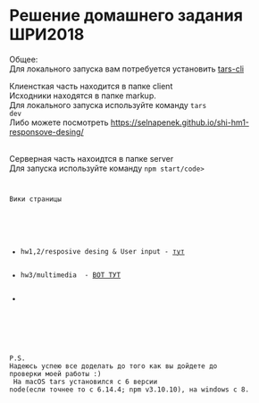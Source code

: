 # Решение домашнего задания ШРИ2018

Общее:<br>
Для локального запуска вам потребуется установить <a href="https://github.com/tars/tars-cli">tars-cli</a>  

Клиенсткая часть находится в папке client<br>
Исходники находятся в папке markup.<br>
Для локального запуска используйте команду 
<code>tars dev</code><br>
Либо можете посмотреть https://selnapenek.github.io/shi-hm1-responsove-desing/<br>

<br>Серверная часть нахоидтся в папке server<br>
Для запуска используйте команду 
<code>npm start/code><br>
  
  Вики страницы
  <ul>
  <li>hw1,2/resposive desing & User input - <a href="https://github.com/Selnapenek/shi-hm1-responsove-desing/wiki/hw1,2">тут</a></li>
  <li>hw3/multimedia  - <a href="https://github.com/Selnapenek/shi-hm1-responsove-desing/wiki/hw3-multimedia">ВОТ ТУТ</a></li>
  <li><hm4 - <a href="https://github.com/Selnapenek/shi-hm1-responsove-desing/wiki/hw4-nodejs"></a></li>
  </ul>


<br>P.S.
<br>Надеюсь успею все доделать до того как вы дойдете до проверки моей работы :)<br>
На macOS tars установился с 6 версии node(если точнее то с 6.14.4; npm v3.10.10), на windows с 8.



